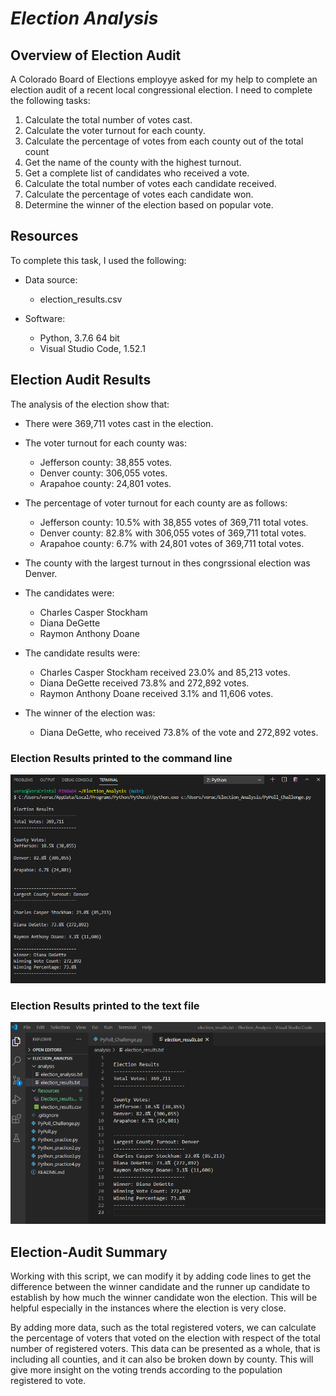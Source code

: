 # ***Election Analysis***

## **Overview of Election Audit**
A Colorado Board of Elections employye asked for my help to complete an election audit of a recent local congressional election. I need to complete the following tasks:

1. Calculate the total number of votes cast.
2. Calculate the voter turnout for each county.
3. Calculate the percentage of votes from each county out of the total count
4. Get the name of the county with the highest turnout.
5. Get a complete list of candidates who received a vote.
6. Calculate the total number of votes each candidate received.
8. Calculate the percentage of votes each candidate won.
9. Determine the winner of the election based on popular vote.

## **Resources**
To complete this task, I used the following:
- Data source: 
  - election_results.csv
  
- Software: 
  - Python, 3.7.6 64 bit 
  - Visual Studio Code, 1.52.1

## **Election Audit Results**
The analysis of the election show that:
  - There were 369,711 votes cast in the election.
  
  - The voter turnout for each county was:
    - Jefferson county: 38,855 votes.
    - Denver county: 306,055 votes.
    - Arapahoe county: 24,801 votes.
    
 - The percentage of voter turnout for each county are as follows:
    - Jefferson county: 10.5% with 38,855 votes of 369,711 total votes.
    - Denver county: 82.8% with 306,055 votes of 369,711 total votes.
    - Arapahoe county: 6.7% with 24,801 votes of 369,711 total votes.
 
 - The county with the largest turnout in thes congrssional election was Denver.
    
  - The candidates were:
    - Charles Casper Stockham
    - Diana DeGette
    - Raymon Anthony Doane
    
  - The candidate results were:
    - Charles Casper Stockham received 23.0% and 85,213 votes.
    - Diana DeGette received 73.8% and 272,892 votes.
    - Raymon Anthony Doane received 3.1% and 11,606 votes.
    
  - The winner of the election was:
    - Diana DeGette, who received 73.8% of the vote and 272,892 votes.
    
### **Election Results printed to the command line**

![Election_results_Terminal](Resources/Election_results_Terminal.png)

### **Election Results printed to the text file**

![Election_results_Terminal](Resources/Election_results_Text.png)

## **Election-Audit Summary**

Working with this script, we can modify it by adding code lines to get the difference between the winner candidate and the runner up candidate to establish by how much the winner candidate won the election. This will be helpful especially in the instances where the election is very close.

By adding more data, such as the total registered voters, we can calculate the percentage of voters that voted on the election with respect of the total number of registered voters. This data can be presented as a whole, that is including all counties, and it can also be broken down by county. This will give more insight on the voting trends according to the population registered to vote.



